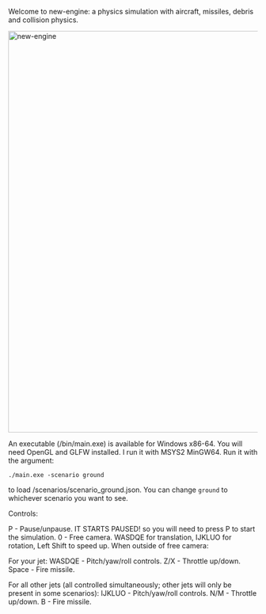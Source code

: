Welcome to new-engine: a physics simulation with aircraft, missiles, debris and collision physics.

<img width="2755" height="811" alt="new-engine" src="https://github.com/user-attachments/assets/cbe4eecc-ebf4-4a9e-acee-2179f0b5ab42" />

An executable (/bin/main.exe) is available for Windows x86-64. You will need OpenGL and GLFW installed. I run it with MSYS2 MinGW64.
Run it with the argument:

```./main.exe -scenario ground```

to load /scenarios/scenario_ground.json. You can change `ground` to whichever scenario you want to see.

Controls:

P - Pause/unpause. IT STARTS PAUSED! so you will need to press P to start the simulation.
0 - Free camera. WASDQE for translation, IJKLUO for rotation, Left Shift to speed up.
When outside of free camera:

For your jet:
WASDQE - Pitch/yaw/roll controls.
Z/X - Throttle up/down.
Space - Fire missile.

For all other jets (all controlled simultaneously; other jets will only be present in some scenarios):
IJKLUO - Pitch/yaw/roll controls.
N/M - Throttle up/down.
B - Fire missile.
